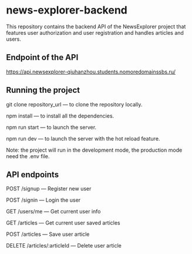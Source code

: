 # news-explorer-backend
This repository contains the backend API of the NewsExplorer project that features user authorization and user registration and handles articles and users.

## Endpoint of the API
https://api.newsexplorer-qiuhanzhou.students.nomoredomainssbs.ru/

## Running the project
git clone repository_url — to clone the repository locally.

npm install — to install all the dependencies.

npm run start — to launch the server.

npm run dev — to launch the server with the hot reload feature.

Note: the project will run in the development mode, the production mode need the .env file.

## API endpoints
POST /signup — Register new user

POST /signin — Login the user

GET /users/me — Get current user info

GET /articles — Get current user saved articles

POST /articles — Save user article

DELETE /articles/:articleId — Delete user article

